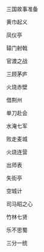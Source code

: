 三国故事准备



黄巾起义

凤仪亭

辕门射戟

官渡之战

三顾茅庐

火烧赤壁

借荆州

单刀赴会

水淹七军

败走麦城

火烧连营

出师表

失街亭

空城计

司马昭之心

竹林七贤

乐不思蜀

三分一统